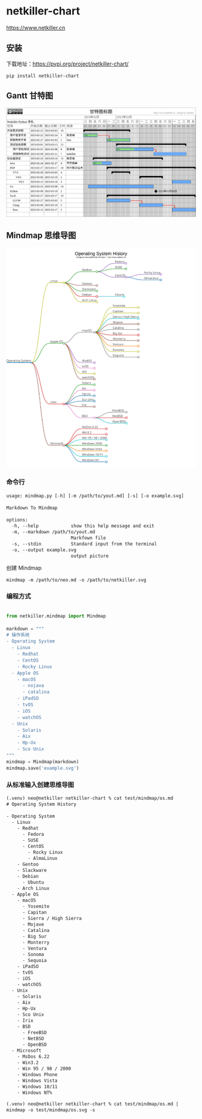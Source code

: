 # netkiller-chart

https://www.netkiller.cn

## 安装

下载地址：https://pypi.org/project/netkiller-chart/

```shell
pip install netkiller-chart
```

## Gantt 甘特图

![数据图表](https://raw.githubusercontent.com/netkiller/netkiller-chart/main/doc/gantt.svg)

## Mindmap 思维导图

![数据图表](https://github.com/netkiller/netkiller-chart/raw/main/doc/mindmap.svg)

### 命令行

```shell
usage: mindmap.py [-h] [-m /path/to/yout.md] [-s] [-o example.svg]

Markdown To Mindmap

options:
  -h, --help            show this help message and exit
  -m, --markdown /path/to/yout.md
                        Markfown file
  -s, --stdin           Standard input from the terminal
  -o, --output example.svg
                        output picture
```

创建 Mindmap

```shell
mindmap -m /path/to/neo.md -o /path/to/netkiller.svg
```

### 编程方式

```python

from netkiller.mindmap import Mindmap

markdown = """
# 操作系统
- Operating System
  - Linux
    - Redhat
    - CentOS
    - Rocky Linux
  - Apple OS  
    - macOS
      - nojava
      - catalina
    - iPadSO
    - tvOS 
    - iOS
    - watchOS 
  - Unix
    - Solaris
    - Aix
    - Hp-Ux
    - Sco Unix
"""
mindmap = Mindmap(markdown)
mindmap.save('example.svg')

```

### 从标准输入创建思维导图

```shell
(.venv) neo@netkiller netkiller-chart % cat test/mindmap/os.md 
# Operating System History

- Operating System
  - Linux
    - Redhat
      - Fedora
      - SUSE
      - CentOS
        - Rocky Linux
        - AlmaLinux
    - Gentoo
    - Slackware
    - Debian
      - Ubuntu
    - Arch Linux
  - Apple OS
    - macOS
      - Yosemite
      - Capitan
      - Sierra / High Sierra
      - Mojave
      - Catalina
      - Big Sur
      - Monterry
      - Ventura
      - Sonoma
      - Sequoia
    - iPadSO
    - tvOS
    - iOS
    - watchOS
  - Unix
    - Solaris
    - Aix
    - Hp-Ux
    - Sco Unix
    - Irix
    - BSD
      - FreeBSD
      - NetBSD
      - OpenBSD
  - Microsoft
    - MsDos 6.22
    - Win3.2
    - Win 95 / 98 / 2000
    - Windows Phone
    - Windows Vista
    - Windows 10/11
    - Windows NT%    
```

```shell
(.venv) neo@netkiller netkiller-chart % cat test/mindmap/os.md | mindmap -o test/mindmap/os.svg -s

```